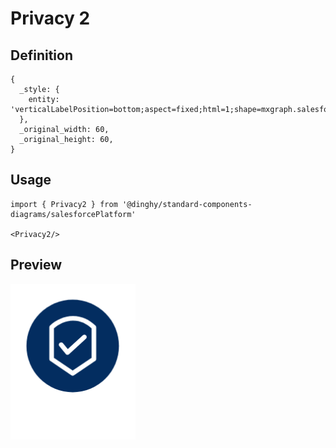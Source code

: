 # Privacy 2

## Definition

```
{
  _style: { 
    entity: 'verticalLabelPosition=bottom;aspect=fixed;html=1;shape=mxgraph.salesforce.privacy2;',
  },
  _original_width: 60,
  _original_height: 60,
}
```

## Usage

```
import { Privacy2 } from '@dinghy/standard-components-diagrams/salesforcePlatform'

<Privacy2/>
```

## Preview

<img src="./privacy-2.png" width="200"/>

